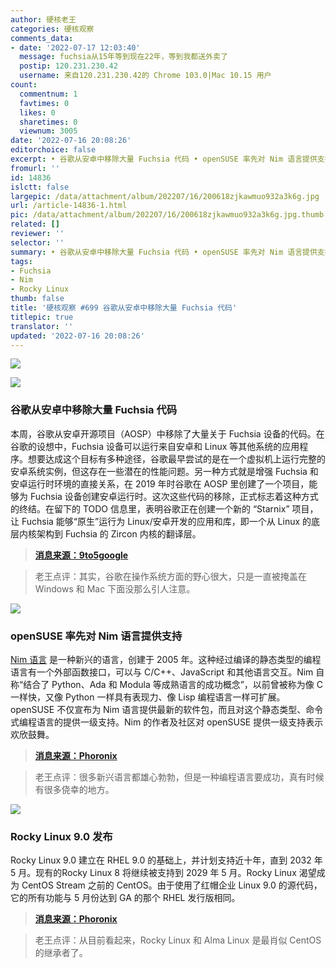 ```yaml
---
author: 硬核老王
categories: 硬核观察
comments_data:
- date: '2022-07-17 12:03:40'
  message: fuchsia从15年等到现在22年，等到我都送外卖了
  postip: 120.231.230.42
  username: 来自120.231.230.42的 Chrome 103.0|Mac 10.15 用户
count:
  commentnum: 1
  favtimes: 0
  likes: 0
  sharetimes: 0
  viewnum: 3005
date: '2022-07-16 20:08:26'
editorchoice: false
excerpt: • 谷歌从安卓中移除大量 Fuchsia 代码 • openSUSE 率先对 Nim 语言提供支持 • Rocky Linux 9.0 发布
fromurl: ''
id: 14836
islctt: false
largepic: /data/attachment/album/202207/16/200618zjkawmuo932a3k6g.jpg
url: /article-14836-1.html
pic: /data/attachment/album/202207/16/200618zjkawmuo932a3k6g.jpg.thumb.jpg
related: []
reviewer: ''
selector: ''
summary: • 谷歌从安卓中移除大量 Fuchsia 代码 • openSUSE 率先对 Nim 语言提供支持 • Rocky Linux 9.0 发布
tags:
- Fuchsia
- Nim
- Rocky Linux
thumb: false
title: '硬核观察 #699 谷歌从安卓中移除大量 Fuchsia 代码'
titlepic: true
translator: ''
updated: '2022-07-16 20:08:26'
---
```


![](/data/attachment/album/202207/16/200618zjkawmuo932a3k6g.jpg)


![](/data/attachment/album/202207/16/200644jeax2x2axxetti2j.jpg)


### 谷歌从安卓中移除大量 Fuchsia 代码


本周，谷歌从安卓开源项目（AOSP）中移除了大量关于 Fuchsia 设备的代码。在谷歌的设想中，Fuchsia 设备可以运行来自安卓和 Linux 等其他系统的应用程序。想要达成这个目标有多种途径，谷歌最早尝试的是在一个虚拟机上运行完整的安卓系统实例，但这存在一些潜在的性能问题。另一种方式就是增强 Fuchsia 和安卓运行时环境的直接关系，在 2019 年时谷歌在 AOSP 里创建了一个项目，能够为 Fuchsia 设备创建安卓运行时。这次这些代码的移除，正式标志着这种方式的终结。在留下的 TODO 信息里，表明谷歌正在创建一个新的 “Starnix” 项目，让 Fuchsia 能够“原生”运行为 Linux/安卓开发的应用和库，即一个从 Linux 的底层内核架构到 Fuchsia 的 Zircon 内核的翻译层。



> 
> **[消息来源：9to5google](https://9to5google.com/2022/07/15/android-removes-fuchsia-code-starnix/)**
> 
> 
> 



> 
> 老王点评：其实，谷歌在操作系统方面的野心很大，只是一直被掩盖在 Windows 和 Mac 下面没那么引人注意。
> 
> 
> 


![](/data/attachment/album/202207/16/200707z41jh440kb5d57ho.png)


### openSUSE 率先对 Nim 语言提供支持


[Nim 语言](https://nim-lang.org/) 是一种新兴的语言，创建于 2005 年。这种经过编译的静态类型的编程语言有一个外部函数接口，可以与 C/C++、JavaScript 和其他语言交互。Nim 自称“结合了 Python、Ada 和 Modula 等成熟语言的成功概念”，以前曾被称为像 C 一样快，又像 Python 一样具有表现力、像 Lisp 编程语言一样可扩展。openSUSE 不仅宣布为 Nim 语言提供最新的软件包，而且对这个静态类型、命令式编程语言的提供一级支持。Nim 的作者及社区对 openSUSE 提供一级支持表示欢欣鼓舞。



> 
> **[消息来源：Phoronix](https://www.phoronix.com/scan.php?page=news_item&px=openSUSE-First-Class-Nim)**
> 
> 
> 



> 
> 老王点评：很多新兴语言都雄心勃勃，但是一种编程语言要成功，真有时候有很多侥幸的地方。
> 
> 
> 


![](/data/attachment/album/202207/16/200808xc00t0tlbn5t5vtq.jpg)


### Rocky Linux 9.0 发布


Rocky Linux 9.0 建立在 RHEL 9.0 的基础上，并计划支持近十年，直到 2032 年 5 月。现有的Rocky Linux 8 将继续被支持到 2029 年 5 月。Rocky Linux 渴望成为 CentOS Stream 之前的 CentOS。由于使用了红帽企业 Linux 9.0 的源代码，它的所有功能与 5 月份达到 GA 的那个 RHEL 发行版相同。



> 
> **[消息来源：Phoronix](https://www.phoronix.com/scan.php?page=news_item&px=Rocky-Linux-9.0-Released)**
> 
> 
> 



> 
> 老王点评：从目前看起来，Rocky Linux 和 Alma Linux 是最肖似 CentOS 的继承者了。
> 
> 
>
